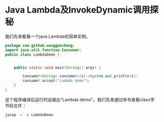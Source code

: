 # Java Lambda及InvokeDynamic调用探秘

我们先来看看一个java Lambda的简单实例。

```java
package com.github.wanggancheng;
import java.util.function.Consumer;
public class LambdaDemo {


    public static void main(String[] args) {

        Consumer<String> consumer=(s)->System.out.println(s);
        consumer.accept("Lambda demo");
    }
}
```

  这个程序编译后运行时会输出“Lambda demo"。我们先来通过命令查看class字节码文件：

```bash
javap -v -p LambdaDemo
```



